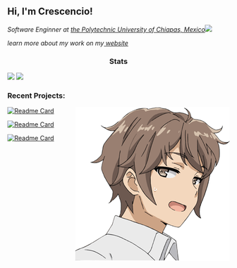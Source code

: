 <h2> Hi, I'm Crescencio!</h2>



<p><em>Software Enginner at <a href="https://www.upchiapas.edu.mx/">the Polytechnic University of Chiapas, Mexico</a><img src="https://media.giphy.com/media/fYSnHlufseco8Fh93Z/giphy.gif" width="30"></br>

learn more about my work on my<a href="https://crescencs.github.io/portafolio/" target="_blank"> website</a>
</em></p>
<div align="center">
<h3>Stats</h3>
</div>

<div>

  <img height="180em" src="https://github-readme-stats.vercel.app/api?username=Crescencs&show_icons=true&theme=merko&include_all_commits=true&count_private=true"/>

  <img height="180em" src="https://github-readme-stats.vercel.app/api/top-langs/?username=Crescencs&layout=compact&langs_count=7&theme=merko"/>
  
</div>

<h3>Recent Projects:</h3>

<img src="https://raw.githubusercontent.com/eqvpkbz/Avatar/master/head.png" align="right" width="350">

<div>

  
[![Readme Card](https://github-readme-stats.vercel.app/api/pin/?username=Crescencs&repo=portafolio&theme=merko)](https://github.com/Crescencs/portafolio)

[![Readme Card](https://github-readme-stats.vercel.app/api/pin/?username=Crescencs&repo=Rick-and-Morty-ApiRest&theme=merko)](https://github.com/Crescencs/Rick-and-Morty-ApiRest)

[![Readme Card](https://github-readme-stats.vercel.app/api/pin/?username=Crescencs&repo=formulario&theme=merko)](https://github.com/Crescencs/formulario)
</div>
